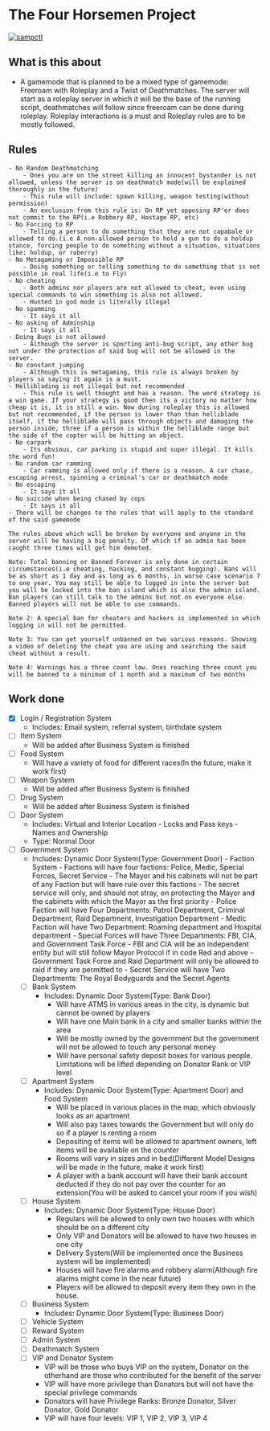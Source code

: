 # The Four Horsemen Project

[![sampctl](https://shields.southcla.ws/badge/sampctl-tfhmenproj-2f2f2f.svg?style=for-the-badge)](https://github.com/JesterlJoker/tfhmenproj)

## What is this about

- A gamemode that is planned to be a mixed type of gamemode: Freeroam with Roleplay and a Twist of Deathmatches. The server will start as a roleplay server in which it will be the base of the running script, deathmatches will follow since freeroam can be done during roleplay. Roleplay interactions is a must and Roleplay rules are to be mostly followed.

## Rules

    - No Random Deathmatching
        - Ones you are on the street killing an innocent bystander is not allowed, unless the server is on deathmatch mode(will be explained thoroughly in the future)
        - This rule will include: spawn killing, weapon testing(without permission)
        - An exclusion from this rule is: On RP yet opposing RP'er does not commit to the RP(i.e Robbery RP, Hostage RP, etc)
    - No Forcing to RP
        - Telling a person to do something that they are not capabale or allowed to do.(i.e A non-allowed person to hold a gun to do a holdup stance, forcing people to do something without a situation, situations like: holdup, or roberry)
    - No Metagaming or Impossible RP
        - Doing something or telling something to do something that is not possible in real life(i.e to Fly)
    - No cheating
        - Both admins nor players are not allowed to cheat, even using special commands to win something is also not allowed.
        - Hunted in god mode is literally illegal
    - No spamming
        - It says it all
    - No asking of Adminship
        - It says it all
    - Doing Bugs is not allowed
        - Although the server is sporting anti-bug script, any other bug not under the protection of said bug will not be allowed in the server.
    - No constant jumping
        - Although this is metagaming, this rule is always broken by players so saying it again is a must.
    - Helliblading is not illegal but not recommended
        - This rule is well thought and has a reason. The word strategy is a win game. If your strategy is good then its a victory no matter how cheap it is, it is still a win. Now during roleplay this is allowed but not recommended, if the person is lower than than helliblade itself, if the helliblade will pass through objects and damaging the person inside, three if a person is within the helliblade range but the side of the copter will be hitting an object.
    - No carpark
        - Its obvious, car parking is stupid and super illegal. It kills the word fun!
    - No random car ramming
        - Car ramming is allowed only if there is a reason. A car chase, escaping arrest, spinning a criminal's car or deathmatch mode
    - No escaping
        - It says it all
    - No suicide when being chased by cops
        - It says it all
    - There will be changes to the rules that will apply to the standard of the said gamemode

    The rules above which will be broken by everyone and anyone in the server will be having a big penalty. Of which if an admin has been caught three times will get him demoted.

    Note: Total banning or Banned Forever is only done in certain circumstances(i.e cheating, hacking, and constant bugging). Bans will be as short as 1 day and as long as 6 months, in worse case scenario 7 to one year. You may still be able to logged in into the server but you will be locked into the ban island which is also the admin island. Ban players can still talk to the admins but not on everyone else. Banned players will not be able to use commands.

    Note 2: A special ban for cheaters and hackers is implemented in which logging in will not be permitted.

    Note 3: You can get yourself unbanned on two various reasons. Showing a video of deleting the cheat you are using and searching the said cheat without a result.

    Note 4: Warnings has a three count law. Ones reaching three count you will be banned to a minimum of 1 month and a maximum of two months

## Work done

- [x] Login / Registration System
    - Includes: Email system, referral system, birthdate system
- [ ] Item System
    - Will be added after Business System is finished
- [ ] Food System
    - Will have a variety of food for different races(In the future, make it work first)
- [ ] Weapon System
    - Will be added after Business System is finished
- [ ] Drug System
    - Will be added after Business System is finished
- [ ] Door System
    - Includes: Virtual and Interior Location
            - Locks and Pass keys
            - Names and Ownership
    - Type: Normal Door
- [ ] Government System
    - Includes: Dynamic Door System(Type: Government Door)
            - Faction System
            - Factions will have four factions: Police, Medic, Special Forces, Secret Service
            - The Mayor and his cabinets will not be part of any Faction but will have rule over this factions
            - The secret service will only, and should not stray, on protecting the Mayor and the cabinets with which the Mayor as the first priority
            - Police Faction will have Four Departments: Patrol Department, Criminal Department, Raid Department, Investigation Department
            - Medic Faction will have Two Department: Roaming department and Hospital department
            - Special Forces will have Three Departments: FBI, CIA, and Government Task Force
            - FBI and CIA will be an independent entity but will still follow Mayor Protocol if in code Red and above
            - Government Task Force and Raid Department will only be allowed to raid if they are permitted to
            - Secret Service will have Two Departments: The Royal Bodyguards and the Secret Agents
    - [ ] Bank System
        - Includes: Dynamic Door System(Type: Bank Door)
            - Will have ATMS in various areas in the city, is dynamic but cannot be owned by players
            - Will have one Main bank in a city and smaller banks within the area
            - Will be mostly owned by the government but the government will not be allowed to touch any personal money
            - Will have personal safety deposit boxes for various people. Limitations will be lifted depending on Donator Rank or VIP level
    - [ ] Apartment System
        - Includes: Dynamic Door System(Type: Apartment Door) and Food System
            - Will be placed in various places in the map, which obviously looks as an apartment
            - Will also pay taxes towards the Government but will only do so if a player is renting a room
            - Depositing of items will be allowed to apartment owners, left items will be available on the counter
            - Rooms will vary in sizes and in bed(Different Model Designs will be made in the future, make it work first)
            - A player with a bank account will have their bank account deducted if they do not pay over the counter for an extension(You will be asked to cancel your room if you wish)
    - [ ] House System
        - Includes: Dynamic Door System(Type: House Door)
            - Regulars will be allowed to only own two houses with which should be on a different city
            - Only VIP and Donators will be allowed to have two houses in one city
            - Delivery System(Will be implemented once the Business system will be implemented)
            - Houses will have fire alarms and robbery alarm(Although fire alarms might come in the near future)
            - Players will be allowed to deposit every item they own in the house.
    - [ ] Business System
        - Includes: Dynamic Door System(Type: Business Door)
    - [ ] Vehicle System
    - [ ] Reward System
    - [ ] Admin System
    - [ ] Deathmatch System
    - [ ] VIP and Donator System
         - VIP will be those who buys VIP on the system, Donator on the otherhand are those who contributed for the benefit of the server
         - VIP will have more privilege than Donators but will not have the special privilege commands
         - Donators will have Privilege Ranks: Bronze Donator, Silver Donator, Gold Donator
         - VIP will have four levels: VIP 1, VIP 2, VIP 3, VIP 4
